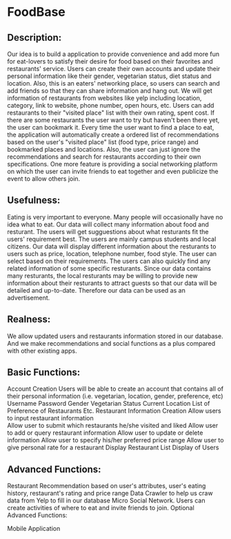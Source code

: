 FoodBase
========

Description:
---------------
Our idea is to build a application to provide convenience and add more fun for eat-lovers to satisfy their desire for food based on their favorites and restaurants' service. Users can create their own accounts and update their personal information like their gender, vegetarian status, diet status and location. Also, this is an eaters' networking place, so users can search and add friends so that they can share information and hang out. We will get information of restaurants from websites like yelp including location, category, link to website, phone number, open hours, etc. Users can add restaurants to their "visited place" list with their own rating, spent cost. If there are some restaurants the user want to try but haven't been there yet, the user can bookmark it. Every time the user want to find a place to eat, the application will automatically create a ordered list of recommendations based on the user's "visited place" list (food type, price range) and bookmarked places and locations. Also, the user can just ignore the recommendations and search for restaurants according to their own specifications. One more feature is providing a social networking platform on which the user can invite friends to eat together and even publicize the event to allow others join.

Usefulness:
---------------
Eating is very important to everyone. Many people will occasionally have no idea what to eat. Our data will collect many information about food and resturant. The users will get sugguestions about what resturants fit the users' requirement best. The users are mainly campus students and local citizens. Our data will display different information about the resturants to users such as price, location, telephone number, food style. The user can select based on their requirements. The users can also quickly find any related information of some specific resturants. Since our data contains many resturants, the local resturants may be willing to provide new information about their resturants to attract guests so that our data will be detailed and up-to-date. Therefore our data can be used as an advertisement.

Realness:
--------------
We allow updated users and restaurants information stored in our database. And we make recommendations and social functions as a plus compared with other existing apps.

Basic Functions:
----------------------
Account Creation
Users will be able to create an account that contains all of their personal information (i.e. vegetarian, location, gender, preference, etc)
Username
Password
Gender
Vegetarian Status
Current Location
List of Preference of Restaurants
Etc.
Restaurant Information Creation
Allow users to input restaurant information  
Allow user to submit which restaurants he/she visited and liked
Allow user to add or query restaurant information
Allow user to update or delete information
Allow user to specify his/her preferred price range
Allow user to give personal rate for a restaurant
Display Restaurant List
Display of Users

Advanced Functions:
---------------------------
Restaurant Recommendation based on user's attributes, user's eating history, restaurant's rating and price range
Data Crawler to help us craw data from Yelp to fill in our database
Micro Social Network. Users can create activities of where to eat and invite friends to join.
Optional Advanced Functions:

Mobile Application

